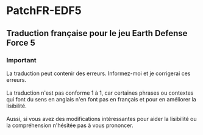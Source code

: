 # PatchFR-EDF5
## Traduction française pour le jeu Earth Defense Force 5

### Important
La traduction peut contenir des erreurs. Informez-moi et je corrigerai ces erreurs.
</br>
</br>
La traduction n'est pas conforme 1 à 1, car certaines phrases ou contextes qui font du sens en anglais n'en font pas en français et pour en améliorer la lisibilité.
</br>
</br>
Aussi, si vous avez des modifications intéressantes pour aider la lisibilité ou la compréhension n'hésitée pas à vous prononcer.
